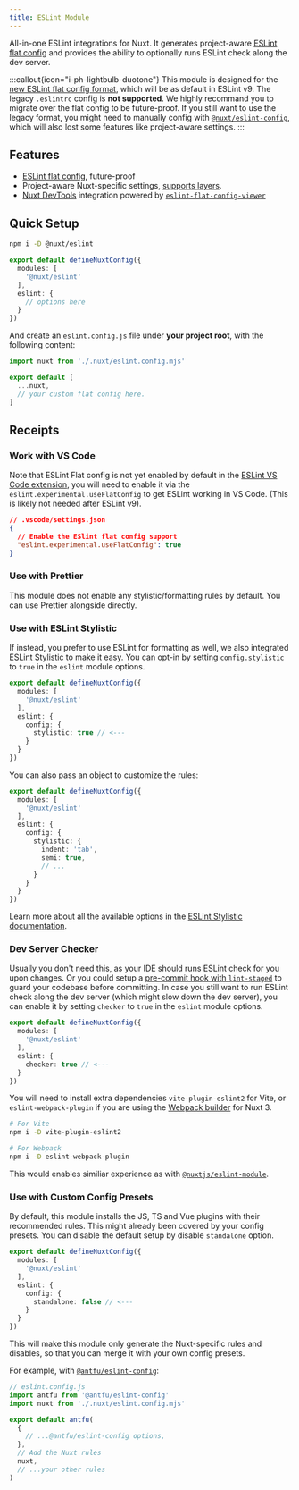 ```yaml
---
title: ESLint Module
---
```


All-in-one ESLint integrations for Nuxt. It generates project-aware [ESLint flat config](https://eslint.org/docs/latest/use/configure/configuration-files-new) and provides the ability to optionally runs ESLint check along the dev server.

:::callout{icon="i-ph-lightbulb-duotone"}
This module is designed for the [new ESLint flat config format](https://eslint.org/docs/latest/use/configure/configuration-files-new), which will be as default in ESLint v9.
The legacy `.eslintrc` config is **not supported**. We highly recommand you to migrate over the flat config to be future-proof. If you still want to use the legacy format, you might need to manually config with [`@nuxt/eslint-config`](/packages/config), which will also lost some features like project-aware settings.
:::

## Features

- [ESLint flat config](https://eslint.org/docs/latest/use/configure/configuration-files-new), future-proof
- Project-aware Nuxt-specific settings, [supports layers](https://nuxt.com/docs/getting-started/layers).
- [Nuxt DevTools](https://github.com/nuxt/devtools) integration powered by [`eslint-flat-config-viewer`](https://github.com/antfu/eslint-flat-config-viewer)

## Quick Setup

```bash
npm i -D @nuxt/eslint
```

```ts [nuxt.config.ts]
export default defineNuxtConfig({
  modules: [
    '@nuxt/eslint'
  ],
  eslint: {
    // options here
  }
})
```

And create an `eslint.config.js` file under **your project root**, with the following content:

```js [eslint.config.js]
import nuxt from './.nuxt/eslint.config.mjs'

export default [
  ...nuxt,
  // your custom flat config here.
]
```

## Receipts

### Work with VS Code

Note that ESLint Flat config is not yet enabled by default in the [ESLint VS Code extension](https://marketplace.visualstudio.com/items?itemName=dbaeumer.vscode-eslint), you will need to enable it via the `eslint.experimental.useFlatConfig` to get ESLint working in VS Code. (This is likely not needed after ESLint v9).

```json
// .vscode/settings.json
{
  // Enable the ESlint flat config support
  "eslint.experimental.useFlatConfig": true
}
```

### Use with Prettier

This module does not enable any stylistic/formatting rules by default. You can use Prettier alongside directly.

### Use with ESLint Stylistic

If instead, you prefer to use ESLint for formatting as well, we also integrated [ESLint Stylistic](https://eslint.style/) to make it easy. You can opt-in by setting `config.stylistic` to `true` in the `eslint` module options.

```ts [nuxt.config.ts]
export default defineNuxtConfig({
  modules: [
    '@nuxt/eslint'
  ],
  eslint: {
    config: {
      stylistic: true // <---
    }
  }
})
```

You can also pass an object to customize the rules:

```ts [nuxt.config.ts]
export default defineNuxtConfig({
  modules: [
    '@nuxt/eslint'
  ],
  eslint: {
    config: {
      stylistic: {
        indent: 'tab',
        semi: true,
        // ...
      }
    }
  }
})
```

Learn more about all the available options in the [ESLint Stylistic documentation](https://eslint.style/guide/config-presets#configuration-factory).

### Dev Server Checker

Usually you don't need this, as your IDE should runs ESLint check for you upon changes. Or you could setup a [pre-commit hook with `lint-staged`](https://github.com/lint-staged/lint-staged) to guard your codebase before committing. In case you still want to run ESLint check along the dev server (which might slow down the dev server), you can enable it by setting `checker` to `true` in the `eslint` module options.

```ts [nuxt.config.ts]
export default defineNuxtConfig({
  modules: [
    '@nuxt/eslint'
  ],
  eslint: {
    checker: true // <---
  }
})
```

You will need to install extra dependencies `vite-plugin-eslint2` for Vite, or `eslint-webpack-plugin` if you are using the [Webpack builder](https://nuxt.com/docs/getting-started/configuration#with-webpack) for Nuxt 3.

```bash
# For Vite
npm i -D vite-plugin-eslint2

# For Webpack
npm i -D eslint-webpack-plugin
```

This would enables similiar experience as with [`@nuxtjs/eslint-module`](https://github.com/nuxt-modules/eslint).

### Use with Custom Config Presets

By default, this module installs the JS, TS and Vue plugins with their recommended rules. This might already been covered by your config presets. You can disable the default setup by disable `standalone` option.

```ts [nuxt.config.ts]
export default defineNuxtConfig({
  modules: [
    '@nuxt/eslint'
  ],
  eslint: {
    config: {
      standalone: false // <---
    }
  }
})
```

This will make this module only generate the Nuxt-specific rules and disables, so that you can merge it with your own config presets.

For example, with [`@antfu/eslint-config`](https://github.com/antfu/eslint-config):

```js
// eslint.config.js
import antfu from '@antfu/eslint-config'
import nuxt from './.nuxt/eslint.config.mjs'

export default antfu(
  {
    // ...@antfu/eslint-config options,
  },
  // Add the Nuxt rules
  nuxt,
  // ...your other rules
)
```
